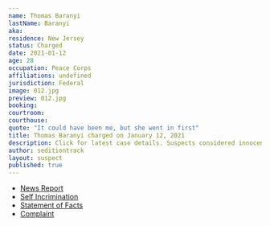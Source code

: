 ```yaml
---
name: Thomas Baranyi
lastName: Baranyi
aka: 
residence: New Jersey
status: Charged
date: 2021-01-12
age: 28
occupation: Peace Corps
affiliations: undefined
jurisdiction: Federal
image: 012.jpg
preview: 012.jpg
booking: 
courtroom: 
courthouse: 
quote: "It could have been me, but she went in first"
title: Thomas Baranyi charged on January 12, 2021
description: Click for latest case details. Suspects considered innocent until proven guilty.
author: seditiontrack
layout: suspect
published: true
---
```

- [News Report](https://apnews.com/article/capitol-siege-shootings-new-jersey-c9bcea4917ebe6c07d6e2f45286c5d8a)
- [Self Incrimination](https://twitter.com/shaunking/status/1347257804244082695?s=20)
- [Statement of Facts](https://www.justice.gov/opa/page/file/1355731/download)
- [Complaint](https://www.justice.gov/opa/page/file/1356466/download)
